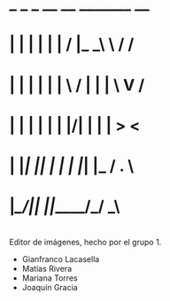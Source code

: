#    _     _    _ __  __ _______   __
#   | |   | |  | |  \/  |_   _\ \ / /
#   | |   | |  | | \  / | | |  \ V / 
#   | |   | |  | | |\/| | | |   > <  
#   | |___| |__| | |  | |_| |_ / . \ 
#   |______\____/|_|  |_|_____/_/ \_\
#                                    
#                                                               

Editor de imágenes, hecho por el grupo 1.
* Gianfranco Lacasella
* Matías Rivera 
* Mariana Torres
* Joaquín Gracia
